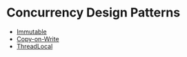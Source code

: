 # Concurrency Design Patterns

* [Immutable](java-se/concurrency/concurrency-design-patterns/immutable.md)
* [Copy-on-Write](java-se/concurrency/concurrency-design-patterns/copy-on-write.md)
* [ThreadLocal](java-se/concurrency/concurrency-design-patterns/threadlocal.md)

